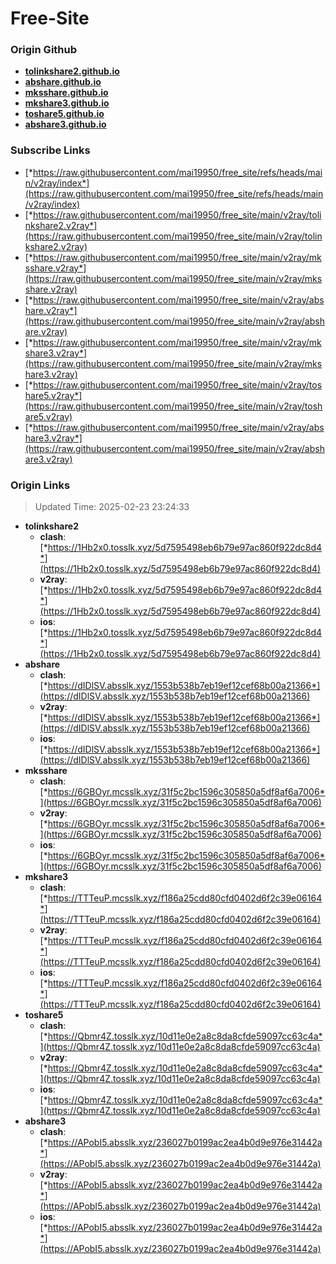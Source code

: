 # Free-Site

### Origin Github

- [**tolinkshare2.github.io**](https://github.com/tolinkshare2/tolinkshare2.github.io)
- [**abshare.github.io**](https://github.com/abshare/abshare.github.io)
- [**mksshare.github.io**](https://github.com/mksshare/mksshare.github.io)
- [**mkshare3.github.io**](https://github.com/mkshare3/mkshare3.github.io)
- [**toshare5.github.io**](https://github.com/toshare5/toshare5.github.io)
- [**abshare3.github.io**](https://github.com/abshare3/abshare3.github.io)

### Subscribe Links

- [*https://raw.githubusercontent.com/mai19950/free_site/refs/heads/main/v2ray/index*](https://raw.githubusercontent.com/mai19950/free_site/refs/heads/main/v2ray/index)
- [*https://raw.githubusercontent.com/mai19950/free_site/main/v2ray/tolinkshare2.v2ray*](https://raw.githubusercontent.com/mai19950/free_site/main/v2ray/tolinkshare2.v2ray)
- [*https://raw.githubusercontent.com/mai19950/free_site/main/v2ray/mksshare.v2ray*](https://raw.githubusercontent.com/mai19950/free_site/main/v2ray/mksshare.v2ray)
- [*https://raw.githubusercontent.com/mai19950/free_site/main/v2ray/abshare.v2ray*](https://raw.githubusercontent.com/mai19950/free_site/main/v2ray/abshare.v2ray)
- [*https://raw.githubusercontent.com/mai19950/free_site/main/v2ray/mkshare3.v2ray*](https://raw.githubusercontent.com/mai19950/free_site/main/v2ray/mkshare3.v2ray)
- [*https://raw.githubusercontent.com/mai19950/free_site/main/v2ray/toshare5.v2ray*](https://raw.githubusercontent.com/mai19950/free_site/main/v2ray/toshare5.v2ray)
- [*https://raw.githubusercontent.com/mai19950/free_site/main/v2ray/abshare3.v2ray*](https://raw.githubusercontent.com/mai19950/free_site/main/v2ray/abshare3.v2ray)

### Origin Links

> Updated Time: 2025-02-23 23:24:33

- **tolinkshare2**
  - **clash**: [*https://1Hb2x0.tosslk.xyz/5d7595498eb6b79e97ac860f922dc8d4*](https://1Hb2x0.tosslk.xyz/5d7595498eb6b79e97ac860f922dc8d4)
  - **v2ray**: [*https://1Hb2x0.tosslk.xyz/5d7595498eb6b79e97ac860f922dc8d4*](https://1Hb2x0.tosslk.xyz/5d7595498eb6b79e97ac860f922dc8d4)
  - **ios**: [*https://1Hb2x0.tosslk.xyz/5d7595498eb6b79e97ac860f922dc8d4*](https://1Hb2x0.tosslk.xyz/5d7595498eb6b79e97ac860f922dc8d4)
- **abshare**
  - **clash**: [*https://dIDlSV.absslk.xyz/1553b538b7eb19ef12cef68b00a21366*](https://dIDlSV.absslk.xyz/1553b538b7eb19ef12cef68b00a21366)
  - **v2ray**: [*https://dIDlSV.absslk.xyz/1553b538b7eb19ef12cef68b00a21366*](https://dIDlSV.absslk.xyz/1553b538b7eb19ef12cef68b00a21366)
  - **ios**: [*https://dIDlSV.absslk.xyz/1553b538b7eb19ef12cef68b00a21366*](https://dIDlSV.absslk.xyz/1553b538b7eb19ef12cef68b00a21366)
- **mksshare**
  - **clash**: [*https://6GBOyr.mcsslk.xyz/31f5c2bc1596c305850a5df8af6a7006*](https://6GBOyr.mcsslk.xyz/31f5c2bc1596c305850a5df8af6a7006)
  - **v2ray**: [*https://6GBOyr.mcsslk.xyz/31f5c2bc1596c305850a5df8af6a7006*](https://6GBOyr.mcsslk.xyz/31f5c2bc1596c305850a5df8af6a7006)
  - **ios**: [*https://6GBOyr.mcsslk.xyz/31f5c2bc1596c305850a5df8af6a7006*](https://6GBOyr.mcsslk.xyz/31f5c2bc1596c305850a5df8af6a7006)
- **mkshare3**
  - **clash**: [*https://TTTeuP.mcsslk.xyz/f186a25cdd80cfd0402d6f2c39e06164*](https://TTTeuP.mcsslk.xyz/f186a25cdd80cfd0402d6f2c39e06164)
  - **v2ray**: [*https://TTTeuP.mcsslk.xyz/f186a25cdd80cfd0402d6f2c39e06164*](https://TTTeuP.mcsslk.xyz/f186a25cdd80cfd0402d6f2c39e06164)
  - **ios**: [*https://TTTeuP.mcsslk.xyz/f186a25cdd80cfd0402d6f2c39e06164*](https://TTTeuP.mcsslk.xyz/f186a25cdd80cfd0402d6f2c39e06164)
- **toshare5**
  - **clash**: [*https://Qbmr4Z.tosslk.xyz/10d11e0e2a8c8da8cfde59097cc63c4a*](https://Qbmr4Z.tosslk.xyz/10d11e0e2a8c8da8cfde59097cc63c4a)
  - **v2ray**: [*https://Qbmr4Z.tosslk.xyz/10d11e0e2a8c8da8cfde59097cc63c4a*](https://Qbmr4Z.tosslk.xyz/10d11e0e2a8c8da8cfde59097cc63c4a)
  - **ios**: [*https://Qbmr4Z.tosslk.xyz/10d11e0e2a8c8da8cfde59097cc63c4a*](https://Qbmr4Z.tosslk.xyz/10d11e0e2a8c8da8cfde59097cc63c4a)
- **abshare3**
  - **clash**: [*https://APobI5.absslk.xyz/236027b0199ac2ea4b0d9e976e31442a*](https://APobI5.absslk.xyz/236027b0199ac2ea4b0d9e976e31442a)
  - **v2ray**: [*https://APobI5.absslk.xyz/236027b0199ac2ea4b0d9e976e31442a*](https://APobI5.absslk.xyz/236027b0199ac2ea4b0d9e976e31442a)
  - **ios**: [*https://APobI5.absslk.xyz/236027b0199ac2ea4b0d9e976e31442a*](https://APobI5.absslk.xyz/236027b0199ac2ea4b0d9e976e31442a)
